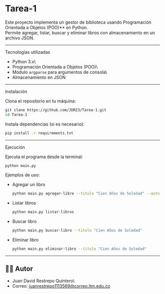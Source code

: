# Tarea-1

Este proyecto implementa un gestor de biblioteca usando
Programación Orientada a Objetos (POO)** en Python.\
Permite agregar, listar, buscar y eliminar libros con almacenamiento en
un archivo JSON.

------------------------------------------------------------------------

 Tecnologías utilizadas

-   Python 3.x\
-   Programación Orientada a Objetos (POO)\
-   Módulo `argparse` para argumentos de consola\
-   Almacenamiento en JSON

------------------------------------------------------------------------

 Instalación

Clona el repositorio en tu máquina:

``` bash
git clone https://github.com/JDR23/Tarea-1.git
cd Tarea-1
```

Instala dependencias (si es necesario):

``` bash
pip install -r requirements.txt
```

------------------------------------------------------------------------

 Ejecución

Ejecuta el programa desde la terminal:

``` bash
python main.py
```

Ejemplos de uso:

-   Agregar un libro

    ``` bash
    python main.py agregar-libro --titulo "Cien Años de Soledad" --autor "Gabriel García Márquez"
    ```

-   Listar libros

    ``` bash
    python main.py listar-libros
    ```

-   Buscar libro

    ``` bash
    python main.py buscar-libro --titulo "Cien Años de Soledad"
    ```

-   Eliminar libro

    ``` bash
    python main.py eliminar-libro --titulo "Cien Años de Soledad"
    ```

------------------------------------------------------------------------

## 🧑‍💻 Autor

-   Juan David Restrepo Quintero\
-   Correo: juanrestrepo1113569@correo.itm.edu.co

